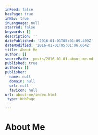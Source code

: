 ```yaml
---
inFeed: false
hasPage: true
inNav: true
inLanguage: null
starred: false
keywords: []
description: ''
datePublished: '2016-01-01T05:01:09.499Z'
dateModified: '2016-01-01T05:01:06.064Z'
title: About Me
author: []
sourcePath: _posts/2016-01-01-about-me.md
published: true
authors: []
publisher:
  name: null
  domain: null
  url: null
  favicon: null
url: about-me/index.html
_type: WebPage

---
```

# About Me